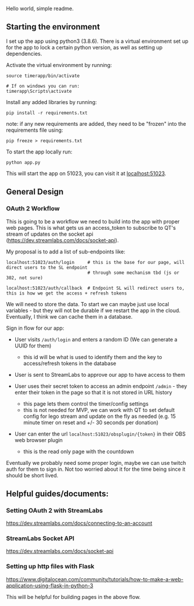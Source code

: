 Hello world, simple readme.

## Starting the environment

I set up the app using python3 (3.8.6).
There is a virtual environment set up for the app to lock a certain python version, as well as setting up dependencies.

Activate the virtual environment by running:

```
source timerapp/bin/activate

# If on windows you can run:
timerapp\Scripts\activate
```

Install any added libraries by running:
```
pip install -r requirements.txt
```

note: if any new requirements are added, they need to be "frozen" into the requirements file using:
```
pip freeze > requirements.txt
```

To start the app locally run:
```
python app.py
```

This will start the app on 51023, you can visit it at <a href="localhost:51023">localhost:51023</a>.

## General Design

### OAuth 2 Workflow

This is going to be a workflow we need to build into the app with proper web pages.
This is what gets us an access_token to subscribe to QT's stream of updates on the socket api (https://dev.streamlabs.com/docs/socket-api).

My proposal is to add a list of sub-endpoints like:
```
localhost:51023/auth/login     # this is the base for our page, will direct users to the SL endpoint
                               # through some mechanism tbd (js or 302, not sure)

localhost:51023/auth/callback  # Endpoint SL will redirect users to, this is how we get the access + refresh tokens
```

We will need to store the data.
To start we can maybe just use local variables - but they will not be durable if we restart the app in the cloud.
Eventually, I think we can cache them in a database.

Sign in flow for our app:
- User visits `/auth/login` and enters a random ID (We can generate a UUID for them)
    - this id will be what is used to identify them and the key to access/refresh tokens in the database
- User is sent to StreamLabs to approve our app to have access to them

- User uses their secret token to access an admin endpoint `/admin` - they enter their token in the page so that it is not stored in URL history
    - this page lets them control the timer/config settings
    - this is not needed for MVP, we can work with QT to set default config for lego stream and update on the fly as needed (e.g. 15 minute timer on reset and +/- 30 seconds per donation)
- User can enter the url `localhost:51023/obsplugin/{token}` in their OBS web browser plugin
    - this is the read only page with the countdown

Eventually we probably need some proper login, maybe we can use twitch auth for them to sign in.
Not too worried about it for the time being since it should be short lived.

## Helpful guides/documents:
### Setting OAuth 2 with StreamLabs
https://dev.streamlabs.com/docs/connecting-to-an-account

### StreamLabs Socket API
https://dev.streamlabs.com/docs/socket-api

### Setting up http files with Flask
https://www.digitalocean.com/community/tutorials/how-to-make-a-web-application-using-flask-in-python-3

This will be helpful for building pages in the above flow.
